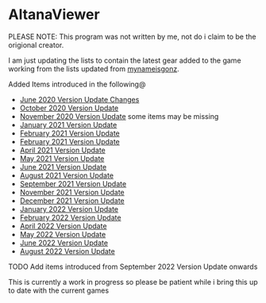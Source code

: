 # AltanaViewer

PLEASE NOTE: This program was not written by me, not do i claim to be the origional creator. 

I am just updating the lists to contain the latest gear added to the game working from the lists updated from [mynameisgonz](https://github.com/mynameisgonz/AltanaView).

Added Items introduced in the following@
* [June 2020 Version Update Changes](https://www.bg-wiki.com/ffxi/June_2020_Version_Update_Changes)
* [October 2020 Version Update](https://www.bg-wiki.com/ffxi/August_2020_Version_Update_Changes)
* [November 2020 Version Update](https://www.bg-wiki.com/ffxi/November_2020_Version_Update_Changes) some items may be missing
* [January 2021 Version Update](https://www.bg-wiki.com/ffxi/January_2021_Version_Update_Changes)
* [February 2021 Version Update](https://www.bg-wiki.com/ffxi/February_2021_Version_Update_Changes)
* [February 2021 Version Update](https://www.bg-wiki.com/ffxi/March_2021_Version_Update_Changes)
* [April 2021 Version Update](https://www.bg-wiki.com/ffxi/April_2021_Version_Update_Changes)
* [May 2021 Version Update](https://www.bg-wiki.com/ffxi/May_2021_Version_Update_Changes)
* [June 2021 Version Update](https://www.bg-wiki.com/ffxi/June_2021_Version_Update_Changes)
* [August 2021 Version Update](https://www.bg-wiki.com/ffxi/August_2021_Version_Update_Changes)
* [September 2021 Version Update](https://www.bg-wiki.com/ffxi/September_2021_Version_Update_Changes)
* [November 2021 Version Update](https://www.bg-wiki.com/ffxi/November_2021_Version_Update_Changes)
* [December 2021 Version Update](https://www.bg-wiki.com/ffxi/December_2021_Version_Update_Changes)
* [January 2022 Version Update](https://www.bg-wiki.com/ffxi/January_2022_Version_Update_Changes)
* [February 2022 Version Update](https://www.bg-wiki.com/ffxi/February_2022_Version_Update_Changes)
* [April 2022 Version Update](https://www.bg-wiki.com/ffxi/April_2022_Version_Update_Changes)
* [May 2022 Version Update](https://www.bg-wiki.com/ffxi/May_2022_Version_Update_Changes)
* [June 2022 Version Update](https://www.bg-wiki.com/ffxi/June_2022_Version_Update_Changes)
* [August 2022 Version Update](https://www.bg-wiki.com/ffxi/August_2022_Version_Update_Changes)

TODO 
Add items introduced from September 2022 Version Update onwards 

This is currently a work in progress so please be patient while i bring this up to date with the current games